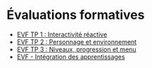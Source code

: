 # Évaluations formatives

<!-- start-replace-subnav -->
* [EVF TP 1 : Interactivité réactive](/04-evaluations/formatives/01/)
* [EVF TP 2 : Personnage et environnement](/04-evaluations/formatives/02/)
* [EVF TP 3 : Niveaux, progression et menu](/04-evaluations/formatives/03/)
* [EVF - Intégration des apprentissages](/04-evaluations/formatives/04/)
<!-- end-replace-subnav -->
